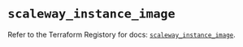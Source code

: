 # `scaleway_instance_image`

Refer to the Terraform Registory for docs: [`scaleway_instance_image`](https://registry.terraform.io/providers/scaleway/scaleway/2.39.0/docs/resources/instance_image).
